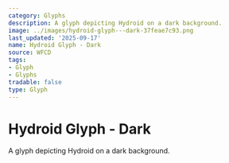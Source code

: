 ```yaml
---
category: Glyphs
description: A glyph depicting Hydroid on a dark background.
image: ../images/hydroid-glyph---dark-37feae7c93.png
last_updated: '2025-09-17'
name: Hydroid Glyph - Dark
source: WFCD
tags:
- Glyph
- Glyphs
tradable: false
type: Glyph
---
```


# Hydroid Glyph - Dark

A glyph depicting Hydroid on a dark background.

